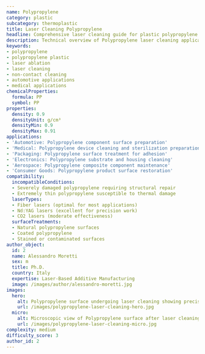 ```yaml
---
name: Polypropylene
category: plastic
subcategory: thermoplastic
title: Laser Cleaning Polypropylene
headline: Comprehensive laser cleaning guide for plastic polypropylene
description: Technical overview of Polypropylene laser cleaning applications and parameters
keywords:
- polypropylene
- polypropylene plastic
- laser ablation
- laser cleaning
- non-contact cleaning
- automotive applications
- medical applications
chemicalProperties:
  formula: PP
  symbol: PP
properties:
  density: 0.9
  densityUnit: g/cm³
  densityMin: 0.9
  densityMax: 0.91
applications:
- 'Automotive: Polypropylene component surface preparation'
- 'Medical: Polypropylene device cleaning and sterilization preparation'
- 'Packaging: Polypropylene surface treatment for adhesion'
- 'Electronics: Polypropylene substrate and housing cleaning'
- 'Aerospace: Polypropylene composite component maintenance'
- 'Consumer Goods: Polypropylene product surface restoration'
compatibility:
  incompatibleConditions:
  - Severely damaged polypropylene requiring structural repair
  - Extremely thin polypropylene susceptible to thermal damage
  laserTypes:
  - Fiber lasers (optimal for most applications)
  - Nd:YAG lasers (excellent for precision work)
  - CO2 lasers (moderate effectiveness)
  surfaceTreatments:
  - Natural polypropylene surfaces
  - Coated polypropylene
  - Stained or contaminated surfaces
author_object:
  id: 2
  name: Alessandro Moretti
  sex: m
  title: Ph.D.
  country: Italy
  expertise: Laser-Based Additive Manufacturing
  image: /images/author/alessandro-moretti.jpg
images:
  hero:
    alt: Polypropylene surface undergoing laser cleaning showing precise contamination removal
    url: /images/polypropylene-laser-cleaning-hero.jpg
  micro:
    alt: Microscopic view of Polypropylene surface after laser cleaning showing detailed surface structure
    url: /images/polypropylene-laser-cleaning-micro.jpg
complexity: medium
difficulty_score: 3
author_id: 2
---
```

